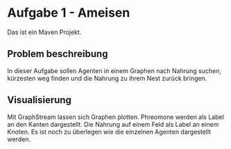 # Aufgabe 1 - Ameisen

Das ist ein Maven Projekt.

## Problem beschreibung

In dieser Aufgabe sollen Agenten in einem Graphen nach Nahrung suchen, 
kürzesten weg finden und die Nahrung zu ihrem Nest zurück bringen. 

## Visualisierung

Mit GraphStream lassen sich Graphen plotten. Phreomone werden als Label an den Kanten dargestellt. 
Die Nahrung auf einem Feld als Label an einem Knoten.
Es ist noch zu überlegen wie die einzelnen Agenten dargestellt werden.

